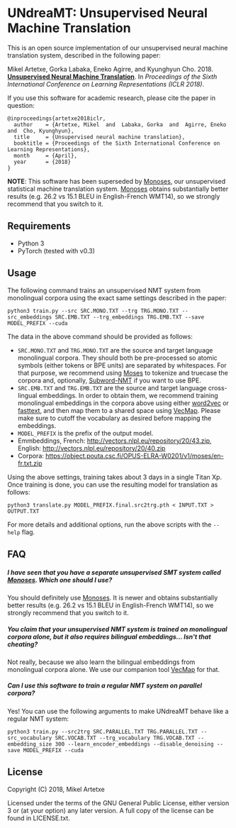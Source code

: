 UNdreaMT: Unsupervised Neural Machine Translation
==============

This is an open source implementation of our unsupervised neural machine translation system, described in the following paper:

Mikel Artetxe, Gorka Labaka, Eneko Agirre, and Kyunghyun Cho. 2018. **[Unsupervised Neural Machine Translation](https://arxiv.org/pdf/1710.11041.pdf)**. In *Proceedings of the Sixth International Conference on Learning Representations (ICLR 2018)*.

If you use this software for academic research, please cite the paper in question:
```
@inproceedings{artetxe2018iclr,
  author    = {Artetxe, Mikel  and  Labaka, Gorka  and  Agirre, Eneko  and  Cho, Kyunghyun},
  title     = {Unsupervised neural machine translation},
  booktitle = {Proceedings of the Sixth International Conference on Learning Representations},
  month     = {April},
  year      = {2018}
}
```

**NOTE**: This software has been superseded by [Monoses](https://github.com/artetxem/monoses), our unsupervised statistical machine translation system. [Monoses](https://github.com/artetxem/monoses) obtains substantially better results (e.g. 26.2 vs 15.1 BLEU in English-French WMT14), so we strongly recommend that you switch to it.


Requirements
--------
- Python 3
- PyTorch (tested with v0.3)


Usage
--------

The following command trains an unsupervised NMT system from monolingual corpora using the exact same settings described in the paper:

```
python3 train.py --src SRC.MONO.TXT --trg TRG.MONO.TXT --src_embeddings SRC.EMB.TXT --trg_embeddings TRG.EMB.TXT --save MODEL_PREFIX --cuda
```

The data in the above command should be provided as follows:
- `SRC.MONO.TXT` and `TRG.MONO.TXT` are the source and target language monolingual corpora. They should both be pre-processed so atomic symbols (either tokens or BPE units) are separated by whitespaces. For that purpose, we recommend using [Moses](http://www.statmt.org/moses/) to tokenize and truecase the corpora and, optionally, [Subword-NMT](https://github.com/rsennrich/subword-nmt) if you want to use BPE.
- `SRC.EMB.TXT` and `TRG.EMB.TXT` are the source and target language cross-lingual embeddings. In order to obtain them, we recommend training monolingual embeddings in the corpora above using either [word2vec](https://github.com/tmikolov/word2vec) or [fasttext](https://github.com/facebookresearch/fastText), and then map them to a shared space using [VecMap](https://github.com/artetxem/vecmap). Please make sure to cutoff the vocabulary as desired before mapping the embeddings.
- `MODEL_PREFIX` is the prefix of the output model.
- Emmbeddings, French: http://vectors.nlpl.eu/repository/20/43.zip, English: http://vectors.nlpl.eu/repository/20/40.zip
- Corpora: https://object.pouta.csc.fi/OPUS-ELRA-W0201/v1/moses/en-fr.txt.zip

Using the above settings, training takes about 3 days in a single Titan Xp. Once training is done, you can use the resulting model for translation as follows:

```
python3 translate.py MODEL_PREFIX.final.src2trg.pth < INPUT.TXT > OUTPUT.TXT
```

For more details and additional options, run the above scripts with the `--help` flag.


FAQ
--------

##### I have seen that you have a separate unsupervised SMT system called [Monoses](https://github.com/artetxem/monoses). Which one should I use?

You should definitely use [Monoses](https://github.com/artetxem/monoses). It is newer and obtains substantially better results (e.g. 26.2 vs 15.1 BLEU in English-French WMT14), so we strongly recommend that you switch to it.


##### You claim that your unsupervised NMT system is trained on monolingual corpora alone, but it also requires bilingual embeddings... Isn't that cheating?

Not really, because we also learn the bilingual embeddings from monolingual corpora alone. We use our companion tool [VecMap](https://github.com/artetxem/vecmap) for that.


##### Can I use this software to train a regular NMT system on parallel corpora?

Yes! You can use the following arguments to make UNdreaMT behave like a regular NMT system:

```
python3 train.py --src2trg SRC.PARALLEL.TXT TRG.PARALLEL.TXT --src_vocabulary SRC.VOCAB.TXT --trg_vocabulary TRG.VOCAB.TXT --embedding_size 300 --learn_encoder_embeddings --disable_denoising --save MODEL_PREFIX --cuda
```


License
-------

Copyright (C) 2018, Mikel Artetxe

Licensed under the terms of the GNU General Public License, either version 3 or (at your option) any later version. A full copy of the license can be found in LICENSE.txt.
